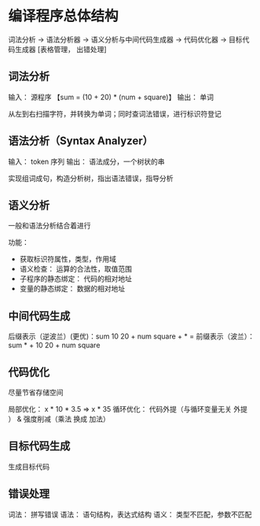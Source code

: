 # 编译程序总体结构
词法分析 -> 语法分析器 -> 语义分析与中间代码生成器 -> 代码优化器 -> 目标代码生成器
[表格管理， 出错处理]

## 词法分析
输入： 源程序  【sum = (10 + 20) * (num + square)】
输出： 单词

从左到右扫描字符，并转换为单词；同时查词法错误，进行标识符登记

## 语法分析（Syntax Analyzer）
输入： token 序列
输出： 语法成分，一个树状的串

实现组词成句，构造分析树，指出语法错误，指导分析

## 语义分析
一般和语法分析结合着进行

功能：
- 获取标识符属性，类型，作用域
- 语义检查： 运算的合法性，取值范围 
- 子程序的静态绑定： 代码的相对地址
- 变量的静态绑定： 数据的相对地址

## 中间代码生成

后缀表示（逆波兰）(更优)：sum 10 20  + num square + * =
前缀表示（波兰）：sum * + 10 20 + num square

## 代码优化
尽量节省存储空间

局部优化： x * 10 * 3.5 => x * 35
循环优化： 代码外提（与循环变量无关 外提 ） & 强度削减（乘法 换成 加法）

## 目标代码生成
生成目标代码

## 错误处理
词法： 拼写错误
语法： 语句结构，表达式结构
语义： 类型不匹配，参数不匹配